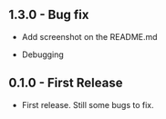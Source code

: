 ## 1.3.0 - Bug fix
* Add screenshot on the README.md

* Debugging

## 0.1.0 - First Release
* First release. Still some bugs to fix.
